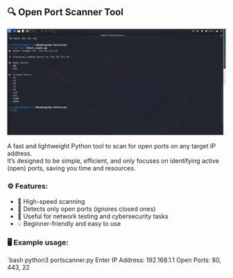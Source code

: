 ## 🔍 Open Port Scanner Tool
![Screenshot](photo_5233243094571417456_y.jpg?raw=true)

A fast and lightweight Python tool to scan for open ports on any target IP address.  
It’s designed to be simple, efficient, and only focuses on identifying active (open) ports, saving you time and resources.

### ⚙️ Features:
- 🚀 High-speed scanning
- 🎯 Detects only open ports (ignores closed ones)
- 🧠 Useful for network testing and cybersecurity tasks
- 💡 Beginner-friendly and easy to use

### 🖥️ Example usage:
`bash
python3 portscanner.py
Enter IP Address: 192.168.1.1
Open Ports: 80, 443, 22
